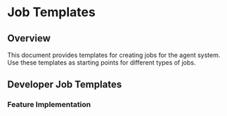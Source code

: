 # Job Templates

## Overview

This document provides templates for creating jobs for the agent system. Use these templates as starting points for different types of jobs.

## Developer Job Templates

### Feature Implementation
